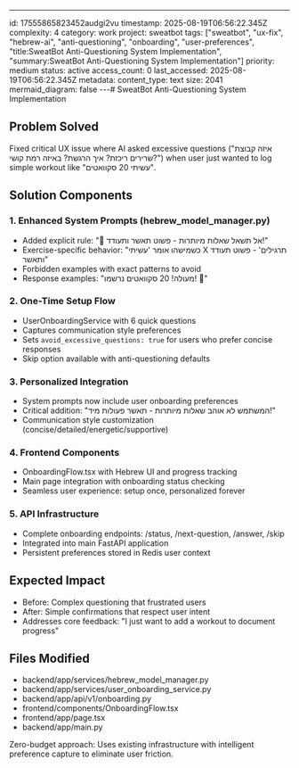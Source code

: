 ---
id: 17555865823452audgi2vu
timestamp: 2025-08-19T06:56:22.345Z
complexity: 4
category: work
project: sweatbot
tags: ["sweatbot", "ux-fix", "hebrew-ai", "anti-questioning", "onboarding", "user-preferences", "title:SweatBot Anti-Questioning System Implementation", "summary:SweatBot Anti-Questioning System Implementation"]
priority: medium
status: active
access_count: 0
last_accessed: 2025-08-19T06:56:22.345Z
metadata:
  content_type: text
  size: 2041
  mermaid_diagram: false
---# SweatBot Anti-Questioning System Implementation

## Problem Solved
Fixed critical UX issue where AI asked excessive questions ("איזה קבוצת שרירים ריכזת? איך הרגשת? באיזה רמת קושי?") when user just wanted to log simple workout like "עשיתי 20 סקוואטים".

## Solution Components

### 1. Enhanced System Prompts (hebrew_model_manager.py)
- Added explicit rule: "🚨 אל תשאל שאלות מיותרות - פשוט תאשר ותעודד!"
- Exercise-specific behavior: "כשמישהו אומר 'עשיתי X תרגילים' - פשוט תעודד ותאשר"
- Forbidden examples with exact patterns to avoid
- Response examples: "מעולה! 20 סקוואטים נרשמו! 💪"

### 2. One-Time Setup Flow
- UserOnboardingService with 6 quick questions
- Captures communication style preferences
- Sets `avoid_excessive_questions: true` for users who prefer concise responses
- Skip option available with anti-questioning defaults

### 3. Personalized Integration
- System prompts now include user onboarding preferences
- Critical addition: "המשתמש לא אוהב שאלות מיותרות - תאשר פעולות מיד!"
- Communication style customization (concise/detailed/energetic/supportive)

### 4. Frontend Components
- OnboardingFlow.tsx with Hebrew UI and progress tracking
- Main page integration with onboarding status checking
- Seamless user experience: setup once, personalized forever

### 5. API Infrastructure
- Complete onboarding endpoints: /status, /next-question, /answer, /skip
- Integrated into main FastAPI application
- Persistent preferences stored in Redis user context

## Expected Impact
- Before: Complex questioning that frustrated users
- After: Simple confirmations that respect user intent
- Addresses core feedback: "I just want to add a workout to document progress"

## Files Modified
- backend/app/services/hebrew_model_manager.py
- backend/app/services/user_onboarding_service.py  
- backend/app/api/v1/onboarding.py
- frontend/components/OnboardingFlow.tsx
- frontend/app/page.tsx
- backend/app/main.py

Zero-budget approach: Uses existing infrastructure with intelligent preference capture to eliminate user friction.